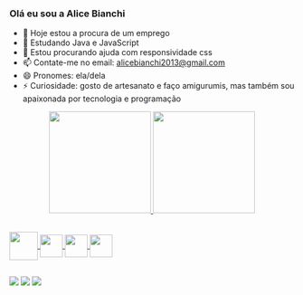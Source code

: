 ### Olá eu sou a Alice Bianchi

- 🔭 Hoje estou a procura de um emprego
- 🌱 Estudando Java e JavaScript
- 🤔 Estou procurando ajuda com responsividade css
- 📫 Contate-me no email: alicebianchi2013@gmail.com
- 😄 Pronomes: ela/dela
- ⚡ Curiosidade: gosto de artesanato e faço amigurumis, mas também sou apaixonada por tecnologia e programação

<div align="center">
  <a href="https://github.com/LiceB">
  <img height="180em" src="https://github-readme-stats.vercel.app/api?username=LiceB&show_icons=true&theme=dark&include_all_commits=true&count_private=true"/>
  <img height="180em" src="https://github-readme-stats.vercel.app/api/top-langs/?username=LiceB&layout=compact&langs_count=7&theme=dark"/>
</div>
  
##
  
<div style="display: inline_block">
  <img align="center" src="https://user-images.githubusercontent.com/63216833/149433376-39eafca7-8d2c-4779-b005-7bdb51135e8f.png" width="50px" />
  <img align="center" src="https://user-images.githubusercontent.com/63216833/149434038-64dbbcf2-9f2f-4347-b681-538d119bab00.png" width="40px" />
  <img align="center" src="https://user-images.githubusercontent.com/63216833/149434597-643a2e59-24d1-4a53-890b-f9954b4fd6e7.png" width="40px" />
  <img align="center" src="https://user-images.githubusercontent.com/63216833/149434636-4b514b08-5e63-4514-a32f-27bb90624615.png" width="40px" />
</div>

##
  
<div>
  <a href="https://api.whatsapp.com/send?phone=5511940286632" target="_blank"><img src="https://img.shields.io/badge/WhatsApp-25D366?style=for-the-badge&logo=whatsapp&logoColor=white" target="_blank"></a>
  <a href="https://www.linkedin.com/in/alice-nogueira-004353204/" target="_blank"><img src="https://img.shields.io/badge/LinkedIn-0077B5?style=for-the-badge&logo=linkedin&logoColor=white" target="_blank"></a>
  <a href="mailto:alicebianchi2013@gmail.com" target="_blank"><img src="https://img.shields.io/badge/Gmail-D14836?style=for-the-badge&logo=gmail&logoColor=white"></a>
</div>
